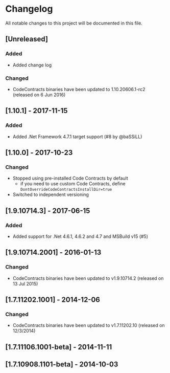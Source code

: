 # Changelog
All notable changes to this project will be documented in this file.

## [Unreleased]
### Added
- Added change log
### Changed
- CodeContracts binaries have been updated to 1.10.20606.1-rc2 (released on 6 Jun 2016)

## [1.10.1] - 2017-11-15
### Added
- Added .Net Framework 4.7.1 target support (#8 by @baSSiLL)

## [1.10.0] - 2017-10-23
### Changed
- Stopped using pre-installed Code Contracts by default
  - if you need to use custom Code Contracts, define `DontOverrideCodeContractsInstallDir=true`
- Switched to independent versioning

## [1.9.10714.3] - 2017-06-15
### Added
- Added support for .Net 4.6.1, 4.6.2 and 4.7 and MSBuild v15 (#5)

## [1.9.10714.2001] - 2016-01-13
### Changed
- CodeContracts binaries have been updated to v1.9.10714.2 (released on 13 Jul 2015)

## [1.7.11202.1001] - 2014-12-06
### Changed
- CodeContracts binaries have been updated to v1.7.11202.10 (released on 12/3/2014)

## [1.7.11106.1001-beta] - 2014-11-11

## [1.7.10908.1101-beta] - 2014-10-03

